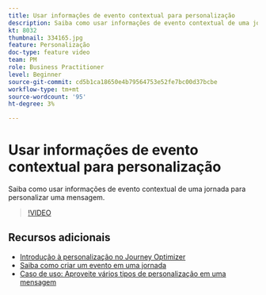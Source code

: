```yaml
---
title: Usar informações de evento contextual para personalização
description: Saiba como usar informações de evento contextual de uma jornada para personalizar uma mensagem.
kt: 8032
thumbnail: 334165.jpg
feature: Personalização
doc-type: feature video
team: PM
role: Business Practitioner
level: Beginner
source-git-commit: cd5b1ca18650e4b79564753e52fe7bc00d37bcbe
workflow-type: tm+mt
source-wordcount: '95'
ht-degree: 3%

---
```



# Usar informações de evento contextual para personalização

Saiba como usar informações de evento contextual de uma jornada para personalizar uma mensagem.

>[!VIDEO](https://video.tv.adobe.com/v/334165?quality=12)

## Recursos adicionais

* [Introdução à personalização no Journey Optimizer](https://experienceleague.adobe.com/docs/journey-optimizer/using/create-messages/personalization/personalize.html)
* [Saiba como criar um evento em uma jornada](https://experienceleague.adobe.com/docs/journey-optimizer/using/get-started/configure-journeys/events-journeys/unitary-events/about-creating.html)
* [Caso de uso: Aproveite vários tipos de personalização em uma mensagem](https://experienceleague.adobe.com/docs/journey-optimizer/using/create-messages/personalization/personalization-use-case.html)
